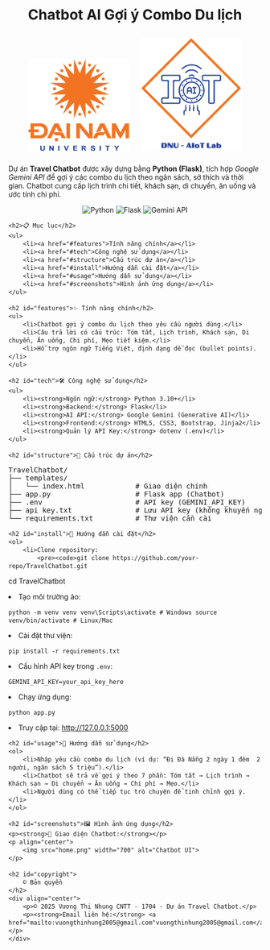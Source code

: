 <!DOCTYPE html>
<html lang="vi">
<head>
    <meta charset="UTF-8">
</head>
<body>
    <h1 align="center">Chatbot AI Gợi ý Combo Du lịch</h1>
     <div align="center">
        <img src="logo.png" width="200" style="margin: 10px;">
        <img src="AIoTLab_logo.png" alt="Ảnh giao diện ứng dụng" width="200" style="margin: 10px;">
    </div>
    <p>Dự án <strong>Travel Chatbot</strong> được xây dựng bằng <strong>Python (Flask)</strong>, tích hợp <em>Google Gemini API</em> để gợi ý các combo du lịch theo ngân sách, sở thích và thời gian. 
    Chatbot cung cấp lịch trình chi tiết, khách sạn, di chuyển, ăn uống và ước tính chi phí.</p>
    <p align="center">
        <img src="https://img.shields.io/badge/Python-3.10%2B-blue" alt="Python">
        <img src="https://img.shields.io/badge/Flask-Backend-success" alt="Flask">
        <img src="https://img.shields.io/badge/Google-Gemini_API-yellow" alt="Gemini API">
    </p>

    <h2>📋 Mục lục</h2>
    <ul>
        <li><a href="#features">Tính năng chính</a></li>
        <li><a href="#tech">Công nghệ sử dụng</a></li>
        <li><a href="#structure">Cấu trúc dự án</a></li>
        <li><a href="#install">Hướng dẫn cài đặt</a></li>
        <li><a href="#usage">Hướng dẫn sử dụng</a></li>
        <li><a href="#screenshots">Hình ảnh ứng dụng</a></li>
    </ul>

    <h2 id="features">✨ Tính năng chính</h2>
    <ul>
        <li>Chatbot gợi ý combo du lịch theo yêu cầu người dùng.</li>
        <li>Câu trả lời có cấu trúc: Tóm tắt, Lịch trình, Khách sạn, Di chuyển, Ăn uống, Chi phí, Mẹo tiết kiệm.</li>
        <li>Hỗ trợ ngôn ngữ Tiếng Việt, định dạng dễ đọc (bullet points).</li>
    </ul>

    <h2 id="tech">🛠 Công nghệ sử dụng</h2>
    <ul>
        <li><strong>Ngôn ngữ:</strong> Python 3.10+</li>
        <li><strong>Backend:</strong> Flask</li>
        <li><strong>AI API:</strong> Google Gemini (Generative AI)</li>
        <li><strong>Frontend:</strong> HTML5, CSS3, Bootstrap, Jinja2</li>
        <li><strong>Quản lý API Key:</strong> dotenv (.env)</li>
    </ul>

    <h2 id="structure">📁 Cấu trúc dự án</h2>
<pre>
TravelChatbot/
├── templates/
│   └── index.html            # Giao diện chính
├── app.py                    # Flask app (Chatbot)
├── .env                      # API key (GEMINI_API_KEY)
├── api key.txt               # Lưu API key (không khuyến nghị)
└── requirements.txt          # Thư viện cần cài
</pre>

    <h2 id="install">🚀 Hướng dẫn cài đặt</h2>
    <ol>
        <li>Clone repository:
            <pre><code>git clone https://github.com/your-repo/TravelChatbot.git
cd TravelChatbot</code></pre>
        </li>
        <li>Tạo môi trường ảo:
            <pre><code>python -m venv venv
venv\Scripts\activate   # Windows
source venv/bin/activate  # Linux/Mac</code></pre>
        </li>
        <li>Cài đặt thư viện:
            <pre><code>pip install -r requirements.txt</code></pre>
        </li>
        <li>Cấu hình API key trong <code>.env</code>:
            <pre><code>GEMINI_API_KEY=your_api_key_here</code></pre>
        </li>
        <li>Chạy ứng dụng:
            <pre><code>python app.py</code></pre>
        </li>
        <li>Truy cập tại: <a href="http://127.0.0.1:5000">http://127.0.0.1:5000</a></li>
    </ol>

    <h2 id="usage">📖 Hướng dẫn sử dụng</h2>
    <ol>
        <li>Nhập yêu cầu combo du lịch (ví dụ: “Đi Đà Nẵng 2 ngày 1 đêm  2 người, ngân sách 5 triệu”).</li>
        <li>Chatbot sẽ trả về gợi ý theo 7 phần: Tóm tắt → Lịch trình → Khách sạn → Di chuyển → Ăn uống → Chi phí → Mẹo.</li>
        <li>Người dùng có thể tiếp tục trò chuyện để tinh chỉnh gợi ý.</li>
    </ol>

    <h2 id="screenshots">🖼 Hình ảnh ứng dụng</h2>
    <p><strong>💬 Giao diện Chatbot:</strong></p>
    <p align="center">
        <img src="home.png" width="700" alt="Chatbot UI">
    </p>

    <h2 id="copyright">
        © Bản quyền
    </h2>
    <div align="center">
        <p>© 2025 Vương Thị Nhung CNTT - 1704 - Dự án Travel Chatbot.</p>
        <p><strong>Email liên hệ:</strong> <a href="mailto:vuongthinhung2005@gmail.com"vuongthinhung2005@gmail.com</a></p>
    </div>
</body>
</html>
